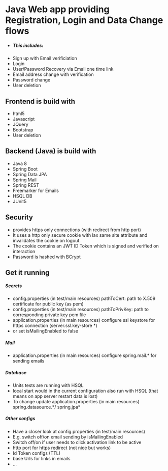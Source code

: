 <h1> Java Web app providing Registration, Login and Data Change flows</h1>


<ul>
    <li><h5>This includes:</h5></li>
        <li>Sign up with Email verificiation</li>
        <li>Login</li>
        <li>User/Password Recovery via Email one time link</li>
        <li>Email address change with verification</li>
        <li>Password change</li>
        <li>User deletion</li>
</ul>

<h2> Frontend is build with </h2>
     <ul>
        <li>html5</li>
        <li>Javascript</li>
        <li>JQuery</li>
        <li>Bootstrap</li>
        <li>User deletion</li>
    </ul>
<h2> Backend (Java) is build with </h2>
     <ul>
        <li>Java 8</li>
        <li>Spring Boot</li>
        <li>Spring Data JPA</li>
        <li>Spring Mail</li>
        <li>Spring REST</li>
        <li>Freemarker for Emails</li>
        <li>HSQL DB</li>
        <li>JUnit5</li>
</ul>
<h2> Security </h2>
     <ul>
        <li>provides https only connections (with redirect from http port)</li>
        <li>It uses a http only secure cookie with lax same site attribute and invalidates the cookie on logout.</li>
        <li>The cookie contains an JWT ID Token which is signed and verified on interaction</li>
        <li>Password is hashed with BCrypt</li>
</ul>


<h2> Get it running </h2>    
    <h5> Secrets</h5>
    <ul>
        <li>config.properties (in test/main resources) pathToCert: path to X.509 certificate for public key (as pem)</li>
        <li>config.properties (in test/main resources) pathToPrivKey: path to corresponding private key pem file</li>
        <li>application.properties (in main resources) configure ssl keystore for https connection (server.ssl.key-store *) </li>
        <li>or set isMailingEnabled to false</li>
    </ul>
    <h5> Mail</h5>
    <ul>
        <li>application.properties (in main resources) configure spring.mail.* for sending emails</li>
    </ul>
    <h5> Database</h5>
    <ul>
        <li>Units tests are running with HSQL</li>
        <li>local start would in the current configuration also run with HSQL (that means on app server restart data is lost)</li>
        <li>To change update application.properties (in main resources) spring.datasource.*/ spring.jpa* </li>
    </ul>
    <h5> Other configs</h5>
    <ul>
        <li>Have a closer look at config.properties (in test/main resources)</li>
        <li>E.g. switch off/on email sending by isMailingEnabled</li>
        <li>Switch off/on if user needs to click activation link to be active </li>
        <li>http port for https redirect (not nice but works) </li>
        <li>Id Token configs (TTL) </li>
        <li>base Urls for links in emails</li>
        <li>...</li>
    </ul>